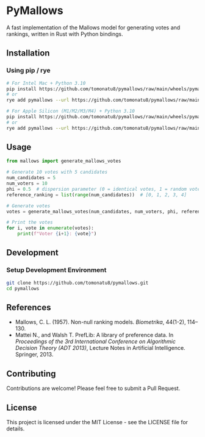 # PyMallows

A fast implementation of the Mallows model for generating votes and rankings, written in Rust with Python bindings.

## Installation

### Using pip / rye

```bash
# For Intel Mac + Python 3.10
pip install https://github.com/tomonatu8/pymallows/raw/main/wheels/pymallows-0.1.0-cp310-cp310-macosx_10_12_x86_64.whl
# or
rye add pymallows --url https://github.com/tomonatu8/pymallows/raw/main/wheels/pymallows-0.1.0-cp310-cp310-macosx_10_12_x86_64.whl

# For Apple Silicon (M1/M2/M3/M4) + Python 3.10
pip install https://github.com/tomonatu8/pymallows/raw/main/wheels/pymallows-0.1.0-cp310-cp310-macosx_11_0_arm64.whl
# or
rye add pymallows --url https://github.com/tomonatu8/pymallows/raw/main/wheels/pymallows-0.1.0-cp310-cp310-macosx_11_0_arm64.whl
```

## Usage

```python
from mallows import generate_mallows_votes

# Generate 10 votes with 5 candidates
num_candidates = 5
num_voters = 10
phi = 0.5  # dispersion parameter (0 = identical votes, 1 = random votes)
reference_ranking = list(range(num_candidates))  # [0, 1, 2, 3, 4]

# Generate votes
votes = generate_mallows_votes(num_candidates, num_voters, phi, reference_ranking)

# Print the votes
for i, vote in enumerate(votes):
    print(f"Voter {i+1}: {vote}")
```

## Development

### Setup Development Environment

```bash
git clone https://github.com/tomonatu8/pymallows.git
cd pymallows
```

## References
- Mallows, C. L. (1957). Non-null ranking models. *Biometrika*, 44(1-2), 114–130.
- Mattei N., and Walsh T. PrefLib: A library of preference data. In *Proceedings of the 3rd International Conference on Algorithmic Decision Theory (ADT 2013)*, Lecture Notes in Artificial Intelligence. Springer, 2013.


## Contributing

Contributions are welcome! Please feel free to submit a Pull Request.

## License

This project is licensed under the MIT License - see the LICENSE file for details.

